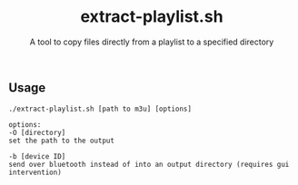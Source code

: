 <h1 align="center">extract-playlist.sh</h1>
<p align="center">A tool to copy files directly from a playlist to a specified directory</p>
<br>
<h2>Usage</h2>

```shell
./extract-playlist.sh [path to m3u] [options]
```
```
options:
-O [directory]
set the path to the output

-b [device ID]
send over bluetooth instead of into an output directory (requires gui intervention)
```

